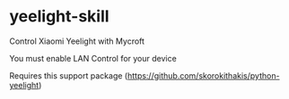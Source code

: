 # yeelight-skill
Control Xiaomi Yeelight with Mycroft

You must enable LAN Control for your device

Requires this support package (https://github.com/skorokithakis/python-yeelight)
